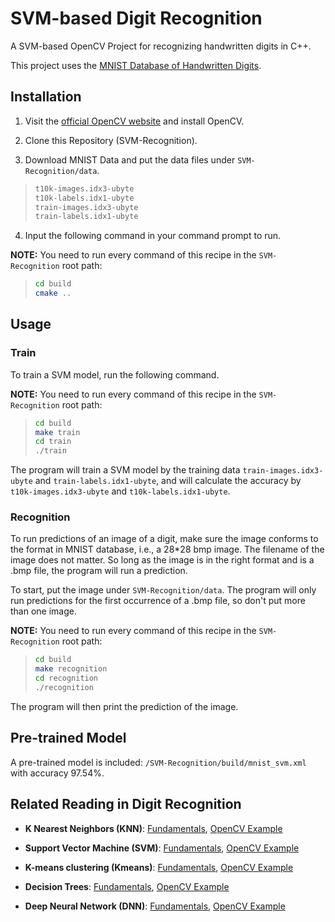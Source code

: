 # SVM-based Digit Recognition

A SVM-based OpenCV Project for recognizing handwritten digits in C++.

This project uses the [MNIST Database of Handwritten Digits](http://yann.lecun.com/exdb/mnist/).

## Installation

1. Visit the [official OpenCV website](https://opencv.org/get-started/) and install OpenCV.

2. Clone this Repository (SVM-Recognition).

3. Download MNIST Data and put the data files under `SVM-Recognition/data`.

> ```bash
> t10k-images.idx3-ubyte
> t10k-labels.idx1-ubyte
> train-images.idx3-ubyte
> train-labels.idx1-ubyte
> ```

4. Input the following command in your command prompt to run.

**NOTE:** You need to run every command of this recipe in the `SVM-Recognition` root path:
> ```bash
> cd build
> cmake ..
> ```

## Usage

### Train

To train a SVM model, run the following command.

**NOTE:** You need to run every command of this recipe in the `SVM-Recognition` root path:
> ```bash
> cd build
> make train
> cd train
> ./train
> ```

The program will train a SVM model by the training data `train-images.idx3-ubyte` and `train-labels.idx1-ubyte`, and will calculate the accuracy by `t10k-images.idx3-ubyte` and `t10k-labels.idx1-ubyte`.


### Recognition

To run predictions of an image of a digit, make sure the image conforms to the format in MNIST database, i.e., a 28*28 bmp image. The filename of the image does not matter. So long as the image is in the right format and is a .bmp file, the program will run a prediction. 

To start, put the image under `SVM-Recognition/data`. The program will only run predictions for the first occurrence of a .bmp file, so don't put more than one image.

**NOTE:** You need to run every command of this recipe in the `SVM-Recognition` root path:
> ```bash
> cd build
> make recognition
> cd recognition
> ./recognition
> ```

The program will then print the prediction of the image.


## Pre-trained Model

A pre-trained model is included: `/SVM-Recognition/build/mnist_svm.xml` with accuracy 97.54%.

## Related Reading in Digit Recognition

- **K Nearest Neighbors (KNN)**: [Fundamentals](https://www.analyticsvidhya.com/blog/2018/03/introduction-k-neighbours-algorithm-clustering/), [OpenCV Example](https://docs.opencv.org/4.x/dd/de1/classcv_1_1ml_1_1KNearest.html)

- **Support Vector Machine (SVM)**: [Fundamentals](https://www.kaggle.com/code/prashant111/svm-classifier-tutorial), [OpenCV Example](https://docs.opencv.org/3.4/d1/d73/tutorial_introduction_to_svm.html)

- **K-means clustering (Kmeans)**: [Fundamentals](https://reasonabledeviations.com/2019/10/02/k-means-in-cpp/), [OpenCV Example](https://docs.opencv.org/3.4/d1/d5c/tutorial_py_kmeans_opencv.html)

- **Decision Trees**: [Fundamentals](https://www.geeksforgeeks.org/decision-tree/), [OpenCV Example](https://docs.opencv.org/4.x/dc/dd6/ml_intro.html)

- **Deep Neural Network (DNN)**: [Fundamentals](https://www.simplilearn.com/tutorials/deep-learning-tutorial/multilayer-perceptron), [OpenCV Example](https://docs.opencv.org/4.x/dc/dd6/ml_intro.html)
